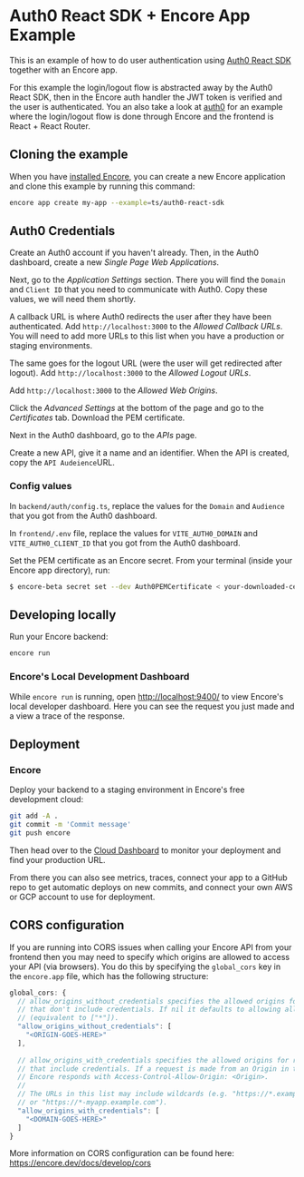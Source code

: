 # Auth0 React SDK + Encore App Example

This is an example of how to do user authentication using [Auth0 React SDK](https://auth0.com/docs/libraries/auth0-react) together with an Encore app.

For this example the login/logout flow is abstracted away by the Auth0 React SDK, then in the Encore auth handler the JWT token is verified and the user is authenticated.
You an also take a look at [auth0](https://github.com/encoredev/examples/blob/main/auth0) for an example where the login/logout flow is done through Encore and the frontend is React + React Router.

## Cloning the example

When you have [installed Encore](https://encore.dev/docs/install), you can create a new Encore application and clone
this example by running this command:

```bash
encore app create my-app --example=ts/auth0-react-sdk
```

## Auth0 Credentials

Create an Auth0 account if you haven't already. Then, in the Auth0 dashboard, create a new *Single Page Web Applications*.

Next, go to the *Application Settings* section. There you will find the `Domain` and `Client ID` that you need to communicate with Auth0. 
Copy these values, we will need them shortly.

A callback URL is where Auth0 redirects the user after they have been authenticated. Add `http://localhost:3000` to the *Allowed Callback URLs*. 
You will need to add more URLs to this list when you have a production or staging environments. 

The same goes for the logout URL (were the user will get redirected after logout). Add `http://localhost:3000` to the *Allowed Logout URLs*.

Add `http://localhost:3000` to the *Allowed Web Origins*.

Click the *Advanced Settings* at the bottom of the page and go to the *Certificates* tab. Download the PEM certificate.

Next in the Auth0 dashboard, go to the *APIs* page.

Create a new API, give it a name and an identifier. When the API is created, copy the `API Audeience`URL.

### Config values

In `backend/auth/config.ts`, replace the values for the `Domain` and `Audience` that you got from the Auth0 dashboard.

In `frontend/.env` file, replace the values for `VITE_AUTH0_DOMAIN` and `VITE_AUTH0_CLIENT_ID` that you got from the Auth0 dashboard.

Set the PEM certificate as an Encore secret. From your terminal (inside your Encore app directory), run:

```bash
$ encore-beta secret set --dev Auth0PEMCertificate < your-downloaded-cert.pem
```

## Developing locally

Run your Encore backend:

```bash
encore run
```

### Encore's Local Development Dashboard

While `encore run` is running, open <http://localhost:9400/> to view Encore's local developer dashboard.
Here you can see the request you just made and a view a trace of the response.


## Deployment

### Encore

Deploy your backend to a staging environment in Encore's free development cloud:

```bash
git add -A .
git commit -m 'Commit message'
git push encore
```

Then head over to the [Cloud Dashboard](https://app.encore.dev) to monitor your deployment and find your production URL.

From there you can also see metrics, traces, connect your app to a
GitHub repo to get automatic deploys on new commits, and connect your own AWS or GCP account to use for deployment.

## CORS configuration

If you are running into CORS issues when calling your Encore API from your frontend then you may need to specify which
origins are allowed to access your API (via browsers). You do this by specifying the `global_cors` key in the `encore.app`
file, which has the following structure:

```js
global_cors: {
  // allow_origins_without_credentials specifies the allowed origins for requests
  // that don't include credentials. If nil it defaults to allowing all domains
  // (equivalent to ["*"]).
  "allow_origins_without_credentials": [
    "<ORIGIN-GOES-HERE>"
  ],
        
  // allow_origins_with_credentials specifies the allowed origins for requests
  // that include credentials. If a request is made from an Origin in this list
  // Encore responds with Access-Control-Allow-Origin: <Origin>.
  //
  // The URLs in this list may include wildcards (e.g. "https://*.example.com"
  // or "https://*-myapp.example.com").
  "allow_origins_with_credentials": [
    "<DOMAIN-GOES-HERE>"
  ]
}
```

More information on CORS configuration can be found here: https://encore.dev/docs/develop/cors
